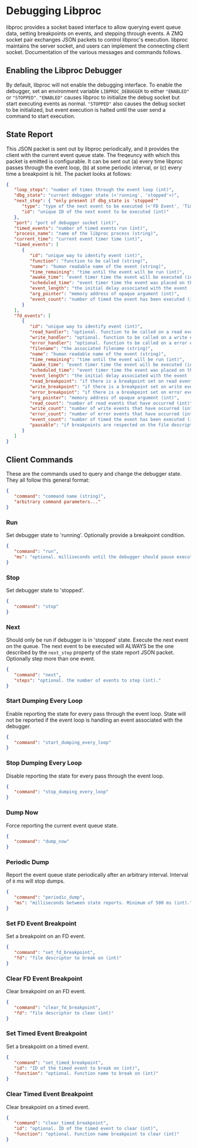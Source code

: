 # Debugging Libproc

libproc provides a socket based interface to allow querying event queue data, setting breakpoints on events, and stepping through events. A ZMQ socket pair exchanges JSON packets to control libproc's execution. libproc maintains the server socket, and users can implement the connecting client socket. Documentation of the various messages and commands follows.

## Enabling the Libproc Debugger

By default, libproc will not enable the debugging interface. To enable the debugger, set an environment variable `LIBPROC_DEBUGGER` to either `"ENABLED"` or `"STOPPED"`. `"ENABLED"` causes libproc to initialize the debug socket but start executing events as normal. `"STOPPED"` also causes the debug socket to be initialized, but event execution is halted until the user send a command to start execution.

## State Report

This JSON packet is sent out by libproc periodically, and it provides the client with the current event queue state. The freqeuncy with which this packet is emitted is configurable. It can be sent out (a) every time libproc passes through the event loop, (b) at some periodic interval, or (c) every time a breakpoint is hit. The packet looks at follows:

```json
{
   "loop_steps": "number of times through the event loop (int)",
   "dbg_state": "current debugger state (<'running', 'stopped'>)",
   "next_step": { "only present if dbg_state is 'stopped'"
      "type": "type of the next event to be executed (<'FD Event', 'Timed Event'>)",
      "id": "unique ID of the next event to be executed (int)"
   },
   "port": "port of debugger socket (int)",
   "timed_events": "number of timed events run (int)",
   "process_name": "name of the libproc process (string)",
   "current_time": "current event timer time (int)",
   "timed_events": [
      {
         "id": "unique way to identify event (int)",
         "function": "function to be called (string)",
         "name": "human readable name of the event (string)",
         "time_remaining": "time until the event will be run (int)",
         "awake_time": "event timer time the event will be executed (int)",
         "scheduled_time": "event timer time the event was placed on the queue (int)",
         "event_length": "the initial delay associated with the event (int)",
         "arg_pointer": "memory address of opaque argument (int)",
         "event_count": "number of timed the event has been executed (int)"
      }
   ],
   "fd_events": [
      {
         "id": "unique way to identify event (int)",
         "read_handler": "optional. function to be called on a read event (string)",
         "write_handler": "optional. function to be called on a write event (string)",
         "error_handler": "optional. function to be called on a error event (string)",
         "filename": "the associated filename (string)",
         "name": "human readable name of the event (string)",
         "time_remaining": "time until the event will be run (int)",
         "awake_time": "event timer time the event will be executed (int)",
         "scheduled_time": "event timer time the event was placed on the queue (int)",
         "event_length": "the initial delay associated with the event (int)",
         "read_breakpoint": "if there is a breakpoint set on read events (boolean)",
         "write_breakpoint": "if there is a breakpoint set on write events (boolean)",
         "error_breakpoint": "if there is a breakpoint set on error event (boolean)",
         "arg_pointer": "memory address of opaque argument (int)",
         "read_count": "number of read events that have occurred (int)",
         "write_count": "number of write events that have occurred (int)",
         "error_count": "number of error events that have occurred (int)",
         "event_count": "number of timed the event has been executed (int)",
         "pausable": "if breakpoints are respected on the file descriptor (boolean)"
      }
   ]
}
```

## Client Commands

These are the commands used to query and change the debugger state. They all follow this general format:

```json
{
   "command": "command name (string)",
   "arbitrary command parameters..."
}
```

### Run

Set debugger state to 'running'. Optionally provide a breakpoint condition.

```json
{
   "command": "run",
   "ms": "optional. milliseconds until the debugger should pause execution (int)."
}
```

### Stop

Set debugger state to 'stopped'.

```json
{
   "command": "stop"
}
```

### Next

Should only be run if debugger is in 'stopped' state. Execute the next event on the queue. The next event to be executed will ALWAYS be the one described by the `next_step` property of the state report JSON packet. Optionally step more than one event.

```json
{
   "command": "next",
   "steps": "optional. the number of events to step (int)."
}
```

### Start Dumping Every Loop

Enable reporting the state for every pass through the event loop. State will not be reported if the event loop is handling an event associated with the debugger.

```json
{
   "command": "start_dumping_every_loop"
}
```

### Stop Dumping Every Loop

Disable reporting the state for every pass through the event loop.

```json
{
   "command": "stop_dumping_every_loop"
}
```

### Dump Now

Force reporting the current event queue state.

```json
{
   "command": "dump_now"
}
```

### Periodic Dump

Report the event queue state periodically after an arbitrary interval. Interval of `0` ms will stop dumps.

```json
{
   "command": "periodic_dump",
   "ms": "milliseconds between state reports. Minimum of 500 ms (int)."
}
```

### Set FD Event Breakpoint

Set a breakpoint on an FD event.

```json
{
   "command": "set_fd_breakpoint",
   "fd": "file descriptor to break on (int)"
}
```

### Clear FD Event Breakpoint

Clear breakpoint on an FD event.

```json
{
   "command": "clear_fd_breakpoint",
   "fd": "file descriptor to clear (int)"
}
```

### Set Timed Event Breakpoint

Set a breakpoint on a timed event.

```json
{
   "command": "set_timed_breakpoint",
   "id": "ID of the timed event to break on (int)",
   "function": "optional. Function name to break on (int)"
}
```

### Clear Timed Event Breakpoint

Clear breakpoint on a timed event.

```json
{
   "command": "clear_timed_breakpoint",
   "id": "optional. ID of the timed event to clear (int)",
   "function": "optional. Function name breakpoint to clear (int)"
}
```